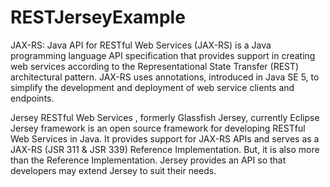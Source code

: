 # RESTJerseyExample

JAX-RS: Java API for RESTful Web Services (JAX-RS) is a Java programming language API specification
that provides support in creating web services according to the Representational State Transfer
(REST) architectural pattern. JAX-RS uses annotations, introduced in Java SE 5, to simplify the
development and deployment of web service clients and endpoints.

Jersey RESTful Web Services , formerly Glassfish Jersey, currently Eclipse Jersey framework is an
open source framework for developing RESTful Web Services in Java. It provides support for JAX-RS
APIs and serves as a JAX-RS (JSR 311 & JSR 339) Reference Implementation. But, it is also more than
the Reference Implementation. Jersey provides an API so that developers may extend Jersey to suit
their needs. 
